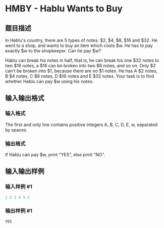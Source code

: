 # HMBY - Hablu Wants to Buy

## 题目描述

In Hablu's country, there are 5 types of notes. $2, $4, $8, $16 and $32. He went to a shop, and wants to buy an item which costs $w. He has to pay exactly $w to the shopkeeper. Can he pay $w?

Hablu can break his notes in half, that is, he can break his one $32 notes to two $16 notes, a $16 can be broken into two $8 notes, and so on. Only $2 can't be broken into $1, because there are no $1 notes. He has A $2 notes, B $4 notes, C $8 notes, D $16 notes and E $32 notes. Your task is to find whether Hablu can pay $w using his notes.

## 输入输出格式

### 输入格式

The first and only line contains positive integers A, B, C, D, E, w, separated by spaces.

### 输出格式

If Hablu can pay $w, print "YES", else print "NO".

## 输入输出样例

### 输入样例 #1

```cpp
1 2 3 4 5 2
```


### 输出样例 #1

```cpp
YES
```



